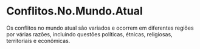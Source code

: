 # Conflitos.No.Mundo.Atual
Os conflitos no mundo atual são variados e ocorrem em diferentes regiões por várias razões, incluindo questões políticas, étnicas, religiosas, territoriais e econômicas.
